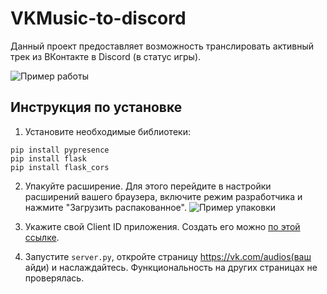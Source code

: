 # VKMusic-to-discord

Данный проект предоставляет возможность транслировать активный трек из ВКонтакте в Discord (в статус игры).

![Пример работы](https://github.com/MichailMar/VKMusic-to-discord/assets/63363137/392b5f94-ea61-4910-af40-69a7ccf1ffa7)

## Инструкция по установке

1. Установите необходимые библиотеки:

```
pip install pypresence
pip install flask
pip install flask_cors
```

2. Упакуйте расширение. Для этого перейдите в настройки расширений вашего браузера, включите режим разработчика и нажмите "Загрузить распакованное".
![Пример упаковки](https://github.com/MichailMar/VKMusic-to-discord/assets/63363137/d3fb8881-603e-453f-b8b7-03def47d62b9)

3. Укажите свой Client ID приложения. Создать его можно [по этой ссылке](https://discord.com/developers/applications/).

4. Запустите `server.py`, откройте страницу https://vk.com/audios(ваш айди) и наслаждайтесь. Функциональность на других страницах не проверялась.
